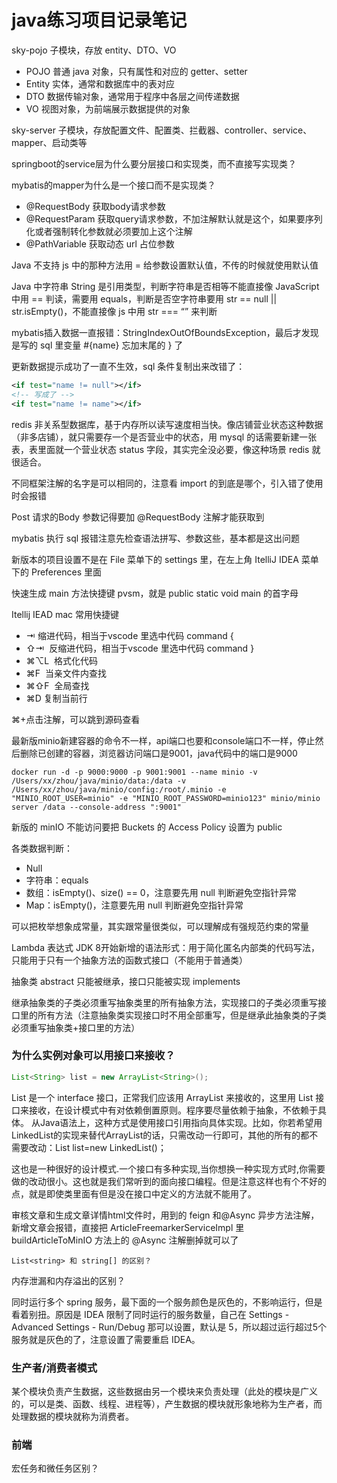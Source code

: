 # java练习项目记录笔记

sky-pojo 子模块，存放 entity、DTO、VO
* POJO 普通 java 对象，只有属性和对应的 getter、setter
* Entity 实体，通常和数据库中的表对应
* DTO 数据传输对象，通常用于程序中各层之间传递数据
* VO 视图对象，为前端展示数据提供的对象

sky-server 子模块，存放配置文件、配置类、拦截器、controller、service、mapper、启动类等

springboot的service层为什么要分层接口和实现类，而不直接写实现类？

mybatis的mapper为什么是一个接口而不是实现类？

* @RequestBody 获取body请求参数
* @RequestParam 获取query请求参数，不加注解默认就是这个，如果要序列化或者强制转化参数就必须要加上这个注解
* @PathVariable 获取动态 url 占位参数

Java 不支持 js 中的那种方法用 = 给参数设置默认值，不传的时候就使用默认值

Java 中字符串 String 是引用类型，判断字符串是否相等不能直接像 JavaScript 中用 == 判读，需要用 equals，判断是否空字符串要用 str == null || str.isEmpty()，不能直接像 js 中用 str === “” 来判断

mybatis插入数据一直报错：StringIndexOutOfBoundsException，最后才发现是写的 sql 里变量 #{name} 忘加末尾的 } 了

更新数据提示成功了一直不生效，sql 条件复制出来改错了：
```xml
<if test="name != null"></if>
<!-- 写成了 -->
<if test="name != name"></if>
```

redis 非关系型数据库，基于内存所以读写速度相当快。像店铺营业状态这种数据（非多店铺），就只需要存一个是否营业中的状态，用 mysql 的话需要新建一张表，表里面就一个营业状态 status 字段，其实完全没必要，像这种场景 redis 就很适合。

不同框架注解的名字是可以相同的，注意看 import 的到底是哪个，引入错了使用时会报错

Post 请求的Body 参数记得要加 @RequestBody 注解才能获取到

mybatis 执行 sql 报错注意先检查语法拼写、参数这些，基本都是这出问题

新版本的项目设置不是在 File 菜单下的 settings 里，在左上角 ItelliJ IDEA 菜单下的 Preferences 里面

快速生成 main 方法快捷键 pvsm，就是 public static void main 的首字母


Itellij IEAD mac 常用快捷键
* ⇥           缩进代码，相当于vscode 里选中代码 command {
* ⇧⇥       反缩进代码，相当于vscode 里选中代码 command }
* ⌘⌥L     格式化代码
* ⌘F        当亲文件内查找
* ⌘⇧F     全局查找
* ⌘D        复制当前行

⌘+点击注解，可以跳到源码查看


最新版minio新建容器的命令不一样，api端口也要和console端口不一样，停止然后删除已创建的容器，浏览器访问端口是9001，java代码中的端口是9000

```shell
docker run -d -p 9000:9000 -p 9001:9001 --name minio -v /Users/xx/zhou/java/minio/data:/data -v /Users/xx/zhou/java/minio/config:/root/.minio -e "MINIO_ROOT_USER=minio" -e "MINIO_ROOT_PASSWORD=minio123" minio/minio server /data --console-address ":9001"
```

新版的 minIO 不能访问要把 Buckets 的 Access Policy 设置为 public

各类数据判断：
* Null
* 字符串：equals
* 数组：isEmpty()、size() == 0，注意要先用 null 判断避免空指针异常
* Map：isEmpty()，注意要先用 null 判断避免空指针异常

可以把枚举想象成常量，其实跟常量很类似，可以理解成有强规范约束的常量

Lambda 表达式 JDK 8开始新增的语法形式：用于简化匿名内部类的代码写法，只能用于只有一个抽象方法的函数式接口（不能用于普通类）

抽象类 abstract 只能被继承，接口只能被实现 implements

继承抽象类的子类必须重写抽象类里的所有抽象方法，实现接口的子类必须重写接口里的所有方法（注意抽象类实现接口时不用全部重写，但是继承此抽象类的子类必须重写抽象类+接口里的方法）

### 为什么实例对象可以用接口来接收？
```java
List<String> list = new ArrayList<String>();
```
List 是一个 interface 接口，正常我们应该用 ArrayList 来接收的，这里用 List 接口来接收，在设计模式中有对依赖倒置原则。程序要尽量依赖于抽象，不依赖于具体。 从Java语法上，这种方式是使用接口引用指向具体实现。比如，你若希望用LinkedList的实现来替代ArrayList的话，只需改动一行即可，其他的所有的都不需要改动：List list=new LinkedList()；

这也是一种很好的设计模式.一个接口有多种实现,当你想换一种实现方式时,你需要做的改动很小。这也就是我们常听到的面向接口编程。但是注意这样也有个不好的点，就是即使类里面有但是没在接口中定义的方法就不能用了。


审核文章和生成文章详情html文件时，用到的 feign 和@Async 异步方法注解，新增文章会报错，直接把 ArticleFreemarkerServiceImpl 里 buildArticleToMinIO 方法上的 @Async 注解删掉就可以了

```
List<string> 和 string[] 的区别？
```

内存泄漏和内存溢出的区别？

同时运行多个 spring 服务，最下面的一个服务颜色是灰色的，不影响运行，但是看着别扭。原因是 IDEA 限制了同时运行的服务数量，自己在 Settings - Advanced Settings - Run/Debug 那可以设置，默认是 5，所以超过运行超过5个服务就是灰色的了，注意设置了需要重启 IDEA。


### 生产者/消费者模式
某个模块负责产生数据，这些数据由另一个模块来负责处理（此处的模块是广义的，可以是类、函数、线程、进程等），产生数据的模块就形象地称为生产者，而处理数据的模块就称为消费者。


### 前端

宏任务和微任务区别？